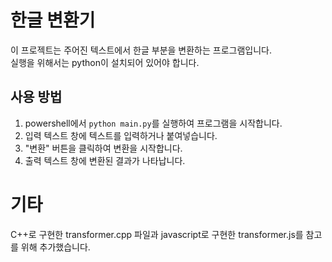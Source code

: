 

# 한글 변환기  
  
이 프로젝트는 주어진 텍스트에서 한글 부분을 변환하는 프로그램입니다.  
실행을 위해서는 python이 설치되어 있어야 합니다.

## 사용 방법  
  
1. powershell에서 `python main.py`를 실행하여 프로그램을 시작합니다.  
2. 입력 텍스트 창에 텍스트를 입력하거나 붙여넣습니다.  
3. "변환" 버튼을 클릭하여 변환을 시작합니다.  
4. 출력 텍스트 창에 변환된 결과가 나타납니다.  

# 기타
C++로 구현한 transformer.cpp 파일과 javascript로 구현한 transformer.js를 참고를 위해 추가했습니다.

